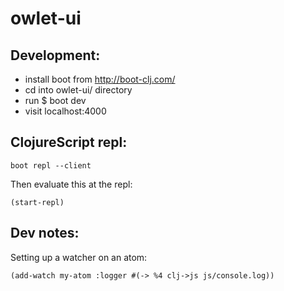 # owlet-ui

## Development:

- install boot from http://boot-clj.com/
- cd into owlet-ui/ directory
- run $ boot dev
- visit localhost:4000

## ClojureScript repl:

`boot repl --client`

Then evaluate this at the repl:

`(start-repl)`

## Dev notes:

Setting up a watcher on an atom:

`(add-watch my-atom :logger #(-> %4 clj->js js/console.log))`